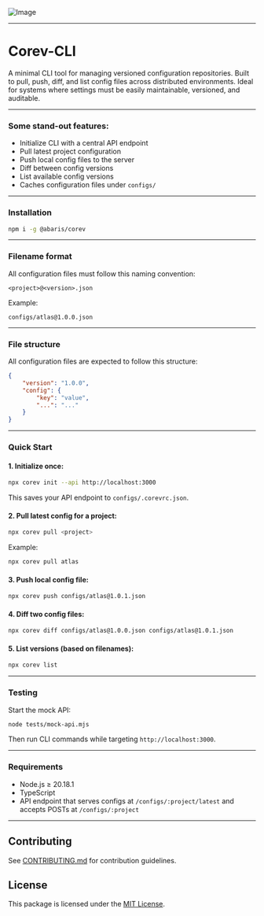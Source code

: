 ![Image](https://github.com/user-attachments/assets/6ee98eda-e25b-464c-9176-1a398c4216c3)

---

# Corev-CLI

A minimal CLI tool for managing versioned configuration repositories. Built to pull, push, diff, and list config files across distributed environments. Ideal for systems where settings must be easily maintainable, versioned, and auditable.

---

### Some stand-out features:

- Initialize CLI with a central API endpoint
- Pull latest project configuration
- Push local config files to the server
- Diff between config versions
- List available config versions
- Caches configuration files under `configs/`

---

### Installation

```bash
npm i -g @abaris/corev
```

---

### Filename format

All configuration files must follow this naming convention:

```
<project>@<version>.json
```

Example:

```
configs/atlas@1.0.0.json
```

---

### File structure

All configuration files are expected to follow this structure:

```json
{
	"version": "1.0.0",
	"config": {
		"key": "value",
		"...": "..."
	}
}
```

---

### Quick Start

#### 1. Initialize once:

```bash
npx corev init --api http://localhost:3000
```

This saves your API endpoint to `configs/.corevrc.json`.

#### 2. Pull latest config for a project:

```bash
npx corev pull <project>
```

Example:

```bash
npx corev pull atlas
```

#### 3. Push local config file:

```bash
npx corev push configs/atlas@1.0.1.json
```

#### 4. Diff two config files:

```bash
npx corev diff configs/atlas@1.0.0.json configs/atlas@1.0.1.json
```

#### 5. List versions (based on filenames):

```bash
npx corev list
```

---

### Testing

Start the mock API:

```bash
node tests/mock-api.mjs
```

Then run CLI commands while targeting `http://localhost:3000`.

---

### Requirements

- Node.js ≥ 20.18.1
- TypeScript
- API endpoint that serves configs at `/configs/:project/latest` and accepts POSTs at
  `/configs/:project`

---

## Contributing

See [CONTRIBUTING.md](CONTRIBUTING.md) for contribution guidelines.

## License

This package is licensed under the [MIT License](LICENSE).



